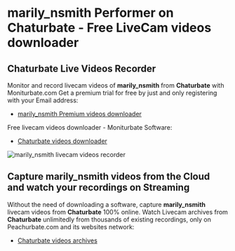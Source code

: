 # marily_nsmith Performer on Chaturbate - Free LiveCam videos downloader

## Chaturbate Live Videos Recorder

Monitor and record livecam videos of **marily_nsmith** from **Chaturbate** with Moniturbate.com
Get a premium trial for free by just and only registering with your Email address:
* [marily_nsmith Premium videos downloader](https://moniturbate.com/request-demo-licence-key.html)

Free livecam videos downloader - Moniturbate Software:
* [Chaturbate videos downloader](https://moniturbate.com/moniturbate-download-software.html)

![marily_nsmith livecam videos recorder](https://peachurnet.com/templates/moniturbate-software.png)


## Capture marily_nsmith videos from the Cloud and watch your recordings on Streaming

Without the need of downloading a software, capture **marily_nsmith** livecam videos from **Chaturbate** 100% online.
Watch Livecam archives from **Chaturbate** unlimitedly from thousands of existing recordings, only on Peachurbate.com and its websites network:
* [Chaturbate videos archives](https://peachurnet.com/)